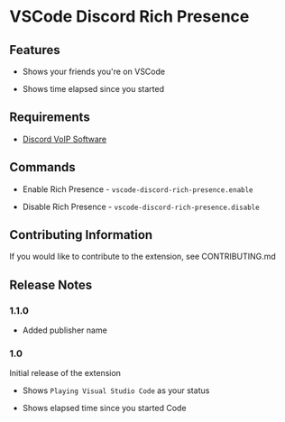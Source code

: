 # VSCode Discord Rich Presence

## Features

-   Shows your friends you're on VSCode

-   Shows time elapsed since you started

## Requirements

-   [Discord VoIP Software](https://discord.com)

## Commands

-   Enable Rich Presence - `vscode-discord-rich-presence.enable`

-   Disable Rich Presence - `vscode-discord-rich-presence.disable`

## Contributing Information

If you would like to contribute to the extension, see CONTRIBUTING.md

## Release Notes

### 1.1.0

-   Added publisher name

### 1.0

Initial release of the extension

-   Shows `Playing Visual Studio Code` as your status

-   Shows elapsed time since you started Code
